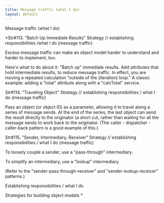 ```yaml
---
title: Message traffic (what I do)
layout: default
---
```




Message traffic (what I do)


*Str#113. &quot;Batch Up Immediate Results&quot; Strategy // establishing
responsibilities /what I do (message traffic) 

 Excess message traffic can make an object model harder to understand and harder
to implement, too. 

 Here's what to do about it: &quot;Batch up&quot; immediate results. Add attributes
that hold intermediate results, to reduce message traffic. In effect, you are moving a
repeated calculation &quot;outside of the (iteration) loop.&quot; A classic example:
adding a &quot;total&quot; attribute along with a &quot;calcTotal&quot; service. 

Str#114. &quot;Traveling Object&quot; Strategy // establishing responsibilities /
what I do (message traffic) 

 Pass an object (or object ID) as a parameter, allowing it to travel along a
series of message sends. At the end of the series, the last object can send the result
directly to the originator (a short cut, rather than waiting for all the message sends to
work back to the originator. (The caller - dispatcher -
caller-back pattern is a good example of this.) 

Str#115. &quot;Sender, Intermediary, Receiver&quot; Strategy // establishing
responsibilities / what I do (message traffic) 

 To loosely couple a sender, use a &quot;pass-through&quot; intermediary. 

 To simplify an intermediary, use a &quot;lookup&quot; intermediary. 

 (Refer to the &quot;sender-pass through-receiver&quot;
and &quot;sender-lookup-receiver&quot; patterns.) 

Establishing responsibilities / what I do

Strategies for building object models
*
